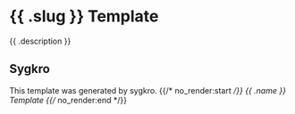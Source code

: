 # {{ .slug }} Template

{{ .description }}

## Sygkro

This template was generated by sygkro.
{{/* no_render:start */}}
{{ .name }} Template
{{/* no_render:end */}}